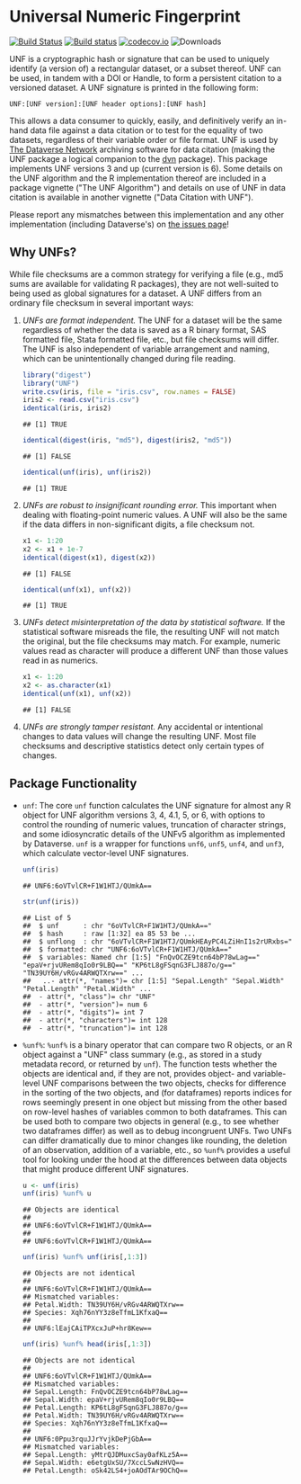 # Universal Numeric Fingerprint #

[![Build Status](https://travis-ci.org/leeper/UNF.png?branch=master)](https://travis-ci.org/leeper/UNF)
[![Build status](https://ci.appveyor.com/api/projects/status/tx3dkw1rsr9kijm4)](https://ci.appveyor.com/project/leeper/unf)
[![codecov.io](http://codecov.io/github/leeper/UNF/coverage.svg?branch=master)](http://codecov.io/github/leeper/UNF?branch=master)
![Downloads](http://cranlogs.r-pkg.org/badges/UNF)

UNF is a cryptographic hash or signature that can be used to uniquely identify (a version of) a rectangular dataset, or a subset thereof. UNF can be used, in tandem with a DOI or Handle, to form a persistent citation to a versioned dataset. A UNF signature is printed in the following form:

```
UNF:[UNF version]:[UNF header options]:[UNF hash]
```

This allows a data consumer to quickly, easily, and definitively verify an in-hand data file against a data citation or to test for the equality of two datasets, regardless of their variable order or file format. UNF is used by [The Dataverse Network](http://www.thedata.org) archiving software for data citation (making the UNF package a logical companion to the [dvn](http://cran.r-project.org/web/packages/dvn/) package). This package implements UNF versions 3 and up (current version is 6). Some details on the UNF algorithm and the R implementation thereof are included in a package vignette ("The UNF Algorithm") and details on use of UNF in data citation is available in another vignette ("Data Citation with UNF").

Please report any mismatches between this implementation and any other implementation (including Dataverse's) on [the issues page](https://github.com/leeper/UNF/issues)!

## Why UNFs? ##

While file checksums are a common strategy for verifying a file (e.g., md5 sums are available for validating R packages), they are not well-suited to being used as global signatures for a dataset. A UNF differs from an ordinary file checksum in several important ways:

1. *UNFs are format independent.* The UNF for a dataset will be the same regardless of whether the data is saved as a R binary format, SAS formatted file, Stata formatted file, etc., but file checksums will differ. The UNF is also independent of variable arrangement and naming, which can be unintentionally changed during file reading.

    
    ```r
    library("digest")
    library("UNF")
    write.csv(iris, file = "iris.csv", row.names = FALSE)
    iris2 <- read.csv("iris.csv")
    identical(iris, iris2)
    ```
    
    ```
    ## [1] TRUE
    ```
    
    ```r
    identical(digest(iris, "md5"), digest(iris2, "md5"))
    ```
    
    ```
    ## [1] FALSE
    ```
    
    ```r
    identical(unf(iris), unf(iris2))
    ```
    
    ```
    ## [1] TRUE
    ```



2. *UNFs are robust to insignificant rounding error.* This important when dealing with floating-point numeric values. A UNF will also be the same if the data differs in non-significant digits, a file checksum not.

    
    ```r
    x1 <- 1:20
    x2 <- x1 + 1e-7
    identical(digest(x1), digest(x2))
    ```
    
    ```
    ## [1] FALSE
    ```
    
    ```r
    identical(unf(x1), unf(x2))
    ```
    
    ```
    ## [1] TRUE
    ```

3. *UNFs detect misinterpretation of the data by statistical software.* If the statistical software misreads the file, the resulting UNF will not match the original, but the file checksums may match. For example, numeric values read as character will produce a different UNF than those values read in as numerics.

    
    ```r
    x1 <- 1:20
    x2 <- as.character(x1)
    identical(unf(x1), unf(x2))
    ```
    
    ```
    ## [1] FALSE
    ```

4. *UNFs are strongly tamper resistant.* Any accidental or intentional changes to data values will change the resulting UNF. Most file checksums and descriptive statistics detect only certain types of changes.

## Package Functionality ##

 - `unf`: The core `unf` function calculates the UNF signature for almost any R object for UNF algorithm versions 3, 4, 4.1, 5, or 6, with options to control the rounding of numeric values, truncation of character strings, and some idiosyncratic details of the UNFv5 algorithm as implemented by Dataverse. `unf` is a wrapper for functions `unf6`, `unf5`, `unf4`, and `unf3`, which calculate vector-level UNF signatures.
 
    
    ```r
    unf(iris)
    ```
    
    ```
    ## UNF6:6oVTvlCR+F1W1HTJ/QUmkA==
    ```
    
    ```r
    str(unf(iris))
    ```
    
    ```
    ## List of 5
    ##  $ unf      : chr "6oVTvlCR+F1W1HTJ/QUmkA=="
    ##  $ hash     : raw [1:32] ea 85 53 be ...
    ##  $ unflong  : chr "6oVTvlCR+F1W1HTJ/QUmkHEAyPC4LZiHnI1s2rURxbs="
    ##  $ formatted: chr "UNF6:6oVTvlCR+F1W1HTJ/QUmkA=="
    ##  $ variables: Named chr [1:5] "FnQvOCZE9tcn64bP78wLag==" "epaV+rjvURem8qIo0r9LBQ==" "KP6tL8gFSqnG3FLJ887o/g==" "TN39UY6H/vRGv4ARWQTXrw==" ...
    ##   ..- attr(*, "names")= chr [1:5] "Sepal.Length" "Sepal.Width" "Petal.Length" "Petal.Width" ...
    ##  - attr(*, "class")= chr "UNF"
    ##  - attr(*, "version")= num 6
    ##  - attr(*, "digits")= int 7
    ##  - attr(*, "characters")= int 128
    ##  - attr(*, "truncation")= int 128
    ```
 
 - `%unf%`: `%unf%` is a binary operator that can compare two R objects, or an R object against a "UNF" class summary (e.g., as stored in a study metadata record, or returned by `unf`). The function tests whether the objects are identical and, if they are not, provides object- and variable-level UNF comparisons between the two objects, checks for difference in the sorting of the two objects, and (for dataframes) reports indices for rows seemingly present in one object but missing from the other based on row-level hashes of variables common to both dataframes. This can be used both to compare two objects in general (e.g., to see whether two dataframes differ) as well as to debug incongruent UNFs. Two UNFs can differ dramatically due to minor changes like rounding, the deletion of an observation, addition of a variable, etc., so `%unf%` provides a useful tool for looking under the hood at the differences between data objects that might produce different UNF signatures.

    
    ```r
    u <- unf(iris)
    unf(iris) %unf% u
    ```
    
    ```
    ## Objects are identical
    ## 
    ## UNF6:6oVTvlCR+F1W1HTJ/QUmkA== 
    ## 
    ## UNF6:6oVTvlCR+F1W1HTJ/QUmkA==
    ```
    
    ```r
    unf(iris) %unf% unf(iris[,1:3])
    ```
    
    ```
    ## Objects are not identical
    ## 
    ## UNF6:6oVTvlCR+F1W1HTJ/QUmkA== 
    ## Mismatched variables:
    ## Petal.Width: TN39UY6H/vRGv4ARWQTXrw==
    ## Species: Xqh76nYY3z8eTfmL1KfxaQ==
    ## 
    ## UNF6:lEajCAiTPXcxJuP+hr8Kew==
    ```
    
    ```r
    unf(iris) %unf% head(iris[,1:3])
    ```
    
    ```
    ## Objects are not identical
    ## 
    ## UNF6:6oVTvlCR+F1W1HTJ/QUmkA== 
    ## Mismatched variables:
    ## Sepal.Length: FnQvOCZE9tcn64bP78wLag==
    ## Sepal.Width: epaV+rjvURem8qIo0r9LBQ==
    ## Petal.Length: KP6tL8gFSqnG3FLJ887o/g==
    ## Petal.Width: TN39UY6H/vRGv4ARWQTXrw==
    ## Species: Xqh76nYY3z8eTfmL1KfxaQ==
    ## 
    ## UNF6:0Ppu3rquJJrYvjkDePjGbA== 
    ## Mismatched variables:
    ## Sepal.Length: yMtrQJDMuxcSay0afKLz5A==
    ## Sepal.Width: e6etgUxSU/7XccLSwNzHVQ==
    ## Petal.Length: oSk42LS4+joAOdTAr9OChQ==
    ```
